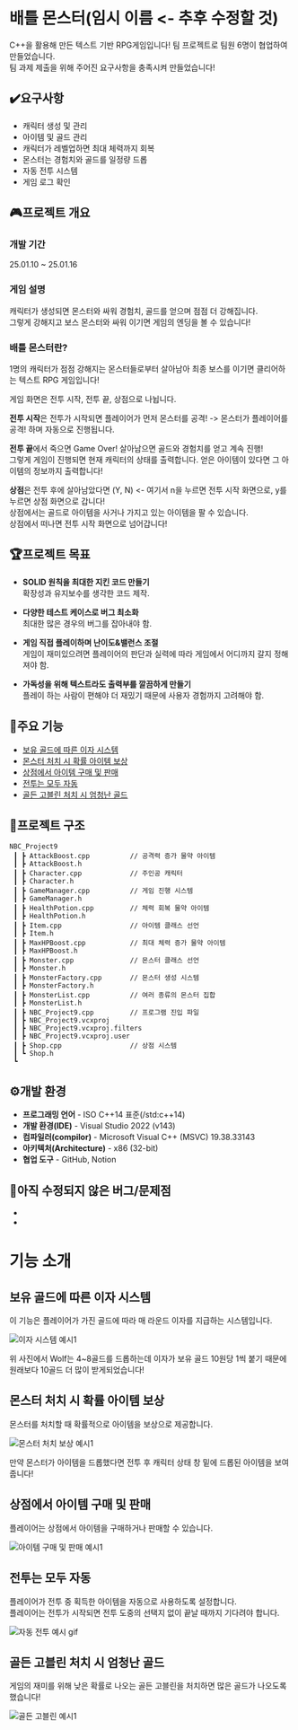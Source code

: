 <!-- Heading -->
# 배틀 몬스터(임시 이름 <- 추후 수정할 것)
C++을 활용해 만든 텍스트 기반 RPG게임입니다!
팀 프로젝트로 팀원 6명이 협업하여 만들었습니다.<br>팀 과제 제출을 위해 주어진 요구사항을 충족시켜 만들었습니다!

## ✔️요구사항
- 캐릭터 생성 및 관리
- 아이템 및 골드 관리
- 캐릭터가 레벨업하면 최대 체력까지 회복
- 몬스터는 경험치와 골드를 일정량 드롭
- 자동 전투 시스템
- 게임 로그 확인

## 🎮프로젝트 개요
### 개발 기간
25.01.10 ~ 25.01.16
### 게임 설명
캐릭터가 생성되면 몬스터와 싸워 경험치, 골드를 얻으며 점점 더 강해집니다.<br>
그렇게 강해지고 보스 몬스터와 싸워 이기면 게임의 엔딩을 볼 수 있습니다!
### 배틀 몬스터란?
1명의 캐릭터가 점점 강해지는 몬스터들로부터 살아남아 최종 보스를 이기면 클리어하는 텍스트 RPG 게임입니다!

게임 화면은 전투 시작, 전투 끝, 상점으로 나뉩니다.

**전투 시작**은 전투가 시작되면 플레이어가 먼저 몬스터를 공격! -> 몬스터가 플레이어를 공격! 하며 자동으로 진행됩니다.

**전투 끝**에서 죽으면 Game Over! 살아남으면 골드와 경험치를 얻고 계속 진행!<br>
그렇게 게임이 진행되면 현재 캐릭터의 상태를 출력합니다. 얻은 아이템이 있다면 그 아이템의 정보까지 출력합니다!

**상점**은 전투 후에 살아남았다면 (Y, N) <- 여기서 n을 누르면 전투 시작 화면으로, y를 누르면 상점 화면으로 갑니다!<br>
상점에서는 골드로 아이템을 사거나 가지고 있는 아이템을 팔 수 있습니다.<br>
상점에서 떠나면 전투 시작 화면으로 넘어갑니다!

## 🏆프로젝트 목표
- **SOLID 원칙을 최대한 지킨 코드 만들기**<br>
확장성과 유지보수를 생각한 코드 제작.

- **다양한 테스트 케이스로 버그 최소화**<br>
최대한 많은 경우의 버그를 잡아내야 함.

- **게임 직접 플레이하며 난이도&밸런스 조절**<br>
게임이 재미있으려면 플레이어의 판단과 실력에 따라 게임에서 어디까지 갈지 정해져야 함.

- **가독성을 위해 텍스트라도 출력부를 깔끔하게 만들기**<br>
플레이 하는 사람이 편해야 더 재밌기 때문에 사용자 경험까지 고려해야 함.

## 📌주요 기능
- [보유 골드에 따른 이자 시스템](#보유-골드에-따른-이자-시스템)
- [몬스터 처치 시 확률 아이템 보상](#몬스터-처치-시-확률-아이템-보상)
- [상점에서 아이템 구매 및 판매](#상점에서-아이템-구매-및-판매)
- [전투는 모두 자동](#전투는-모두-자동)
- [골든 고블린 처치 시 엄청난 골드](#골든-고블린-처치-시-엄청난-골드)

## 🧾프로젝트 구조
```
NBC_Project9
 ┃ ┣ AttackBoost.cpp          // 공격력 증가 물약 아이템
 ┃ ┣ AttackBoost.h
 ┃ ┣ Character.cpp            // 주인공 캐릭터
 ┃ ┣ Character.h
 ┃ ┣ GameManager.cpp          // 게임 진행 시스템
 ┃ ┣ GameManager.h
 ┃ ┣ HealthPotion.cpp         // 체력 회복 물약 아이템
 ┃ ┣ HealthPotion.h
 ┃ ┣ Item.cpp                 // 아이템 클래스 선언
 ┃ ┣ Item.h
 ┃ ┣ MaxHPBoost.cpp           // 최대 체력 증가 물약 아이템
 ┃ ┣ MaxHPBoost.h
 ┃ ┣ Monster.cpp              // 몬스터 클래스 선언
 ┃ ┣ Monster.h
 ┃ ┣ MonsterFactory.cpp       // 몬스터 생성 시스템
 ┃ ┣ MonsterFactory.h
 ┃ ┣ MonsterList.cpp          // 여러 종류의 몬스터 집합
 ┃ ┣ MonsterList.h
 ┃ ┣ NBC_Project9.cpp         // 프로그램 진입 파일
 ┃ ┣ NBC_Project9.vcxproj
 ┃ ┣ NBC_Project9.vcxproj.filters
 ┃ ┣ NBC_Project9.vcxproj.user
 ┃ ┣ Shop.cpp                 // 상점 시스템
 ┃ ┗ Shop.h
 ┗ 
```

## ⚙개발 환경
- **프로그래밍 언어** - ISO C++14 표준(/std:c++14)
- **개발 환경(IDE)** - Visual Studio 2022 (v143)
- **컴파일러(compilor)** - Microsoft Visual C++ (MSVC) 19.38.33143
- **아키텍처(Architecture)** - x86 (32-bit)
- **협업 도구** - GitHub, Notion

## 📢아직 수정되지 않은 버그/문제점
-
-

# 기능 소개
## 보유 골드에 따른 이자 시스템
이 기능은 플레이어가 가진 골드에 따라 매 라운드 이자를 지급하는 시스템입니다.

![이자 시스템 예시1](https://github.com/user-attachments/assets/7bfc169c-0781-4316-9310-50341a78cdd6)

위 사진에서 Wolf는 4~8골드를 드롭하는데 이자가 보유 골드 10원당 1씩 붙기 때문에<br>
원래보다 10골드 더 많이 받게되었습니다!

## 몬스터 처치 시 확률 아이템 보상
몬스터를 처치할 때 확률적으로 아이템을 보상으로 제공합니다.

![몬스터 처치 보상 예시1](https://github.com/user-attachments/assets/d2957f9e-b880-43dd-a008-14538bc6a930)

만약 몬스터가 아이템을 드롭했다면 전투 후 캐릭터 상태 창 밑에 드롭된 아이템을 보여줍니다!

## 상점에서 아이템 구매 및 판매
플레이어는 상점에서 아이템을 구매하거나 판매할 수 있습니다.

![아이템 구매 및 판매 예시1](https://github.com/user-attachments/assets/63f337a9-8019-4b30-9110-748fdc215df1)

## 전투는 모두 자동
플레이어가 전투 중 획득한 아이템을 자동으로 사용하도록 설정합니다.<br>
플레이어는 전투가 시작되면 전투 도중의 선택지 없이 끝날 때까지 기다려야 합니다.

![자동 전투 예시 gif](https://github.com/user-attachments/assets/5fc1c9e9-b90e-4b62-bd9c-3cb40735043b)

## 골든 고블린 처치 시 엄청난 골드
게임의 재미를 위해 낮은 확률로 나오는 골든 고블린을 처치하면 많은 골드가 나오도록 했습니다!

![골든 고블린 예시1](https://github.com/user-attachments/assets/49d2a930-4be7-4c1c-8657-23094acb62dd)
